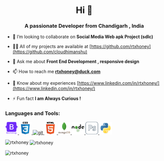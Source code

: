 

<h1 align="center">Hi 👋</h1>
<h3 align="center">A passionate Developer from Chandigarh , India</h3>

- 👯 I’m looking to collaborate on **Social Media Web apk Project (sdlc)**

- 👨‍💻 All of my projects are available at [https://github.com/rtxhoney](https://github.com/cloudhimanshu)

- 💬 Ask me about **Front End Development , responsive design**

- 📫 How to reach me **rtxhoney@duck.com**

- 📄 Know about my experiences [https://www.linkedin.com/in/rtxhoney/](https://www.linkedin.com/in/rtxhoney/)

- ⚡ Fun fact **I am Always Curious !**

<h3 align="left">Languages and Tools:</h3>
<p align="left"> 
<a href="https://getbootstrap.com" target="_blank" rel="noreferrer"> <img src="https://raw.githubusercontent.com/devicons/devicon/master/icons/bootstrap/bootstrap-plain-wordmark.svg" alt="bootstrap" width="40" height="40"/> </a> 
<a href="https://www.w3schools.com/cs/" target="_blank" rel="noreferrer"> <img src="https://raw.githubusercontent.com/devicons/devicon/master/icons/css3/css3-original-wordmark.svg" alt="css3" width="40" height="40"/> </a>
 <a href="https://git-scm.com/" target="_blank" rel="noreferrer"> <img src="https://www.vectorlogo.zone/logos/git-scm/git-scm-icon.svg" alt="git" width="40" height="40"/> </a> <a href="https://www.w3.org/html/" target="_blank" rel="noreferrer"> <img src="https://raw.githubusercontent.com/devicons/devicon/master/icons/html5/html5-original-wordmark.svg" alt="html5" width="40" height="40"/> </a> 
<a href="https://www.mongodb.com/" target="_blank" rel="noreferrer"> <img src="https://raw.githubusercontent.com/devicons/devicon/master/icons/mongodb/mongodb-original-wordmark.svg" alt="mongodb" width="40" height="40"/> </a> <a href="https://nodejs.org" target="_blank" rel="noreferrer"> <img src="https://raw.githubusercontent.com/devicons/devicon/master/icons/nodejs/nodejs-original-wordmark.svg" alt="nodejs" width="40" height="40"/> </a> <a href="https://www.photoshop.com/en" target="_blank" rel="noreferrer"> <img src="https://raw.githubusercontent.com/devicons/devicon/master/icons/photoshop/photoshop-line.svg" alt="photoshop" width="40" height="40"/> </a>  <a href="https://www.python.org" target="_blank" rel="noreferrer"> <img src="https://raw.githubusercontent.com/devicons/devicon/master/icons/python/python-original.svg" alt="python" width="40" height="40"/> </a> </p>

<p><img align="left" src="https://github-readme-stats.vercel.app/api/top-langs?username=rtxhoney&show_icons=true&locale=en&layout=compact" alt="rtxhoney" /></p>

<p>&nbsp;<img align="center" src="https://github-readme-stats.vercel.app/api?username=rtxhoney&show_icons=true&locale=en" alt="rtxhoney" /></p>

<p><img align="center" src="https://github-readme-streak-stats.herokuapp.com/?user=rtxhoney&" alt="rtxhoney" /></p>
